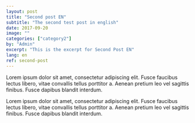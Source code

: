 ```yaml
---
layout: post
title: "Second post EN"
subtitle: "The second test post in english"
date: 2017-09-20
image: ""
categories: ["category2"]
by: "Admin"
excerpt: "This is the excerpt for Second Post EN"
lang: en
ref: second-post
---
```


Lorem ipsum dolor sit amet, consectetur adipiscing elit. Fusce faucibus lectus libero, vitae convallis tellus porttitor a. Aenean pretium leo vel sagittis finibus. Fusce dapibus blandit interdum.

Lorem ipsum dolor sit amet, consectetur adipiscing elit. Fusce faucibus lectus libero, vitae convallis tellus porttitor a. Aenean pretium leo vel sagittis finibus. Fusce dapibus blandit interdum.
